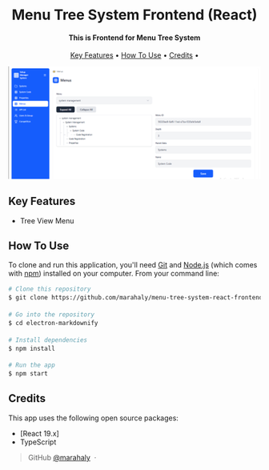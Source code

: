 
<h1 align="center">
  <br>  
  Menu Tree System Frontend (React)
  <br>
</h1>

<h4 align="center">This is Frontend for Menu Tree System</h4>

<p align="center">
  <a href="#key-features">Key Features</a> •
  <a href="#how-to-use">How To Use</a> •
  <a href="#credits">Credits</a> •
</p>

![screenshot](https://raw.githubusercontent.com/marahaly/menu-tree-system-react-frontend/master/public/MenuTreeSystem.png)

## Key Features

* Tree View Menu

## How To Use

To clone and run this application, you'll need [Git](https://git-scm.com) and [Node.js](https://nodejs.org/en/download/) (which comes with [npm](http://npmjs.com)) installed on your computer. From your command line:

```bash
# Clone this repository
$ git clone https://github.com/marahaly/menu-tree-system-react-frontend.git

# Go into the repository
$ cd electron-markdownify

# Install dependencies
$ npm install

# Run the app
$ npm start
```
## Credits

This app uses the following open source packages:

- [React 19.x]
- TypeScript

> GitHub [@marahaly](https://github.com/marahaly) &nbsp;&middot;&nbsp;

